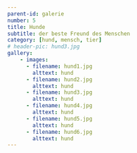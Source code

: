 ```yaml
---
parent-id: galerie
number: 5
title: Hunde
subtitle: der beste Freund des Menschen
category: [hund, mensch, tier]
# header-pic: hund3.jpg
gallery:
    - images:
      - filename: hund1.jpg
        alttext: hund
      - filename: hund2.jpg
        alttext: hund
      - filename: hund3.jpg
        alttext: hund
      - filename: hund4.jpg
        alttext: hund
      - filename: hund5.jpg
        alttext: hund
      - filename: hund6.jpg
        alttext: hund
---
```

<!-- beschreibender Text hier -->

